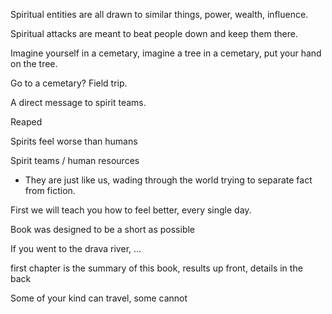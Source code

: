 Spiritual entities are all drawn to similar things, power, wealth, influence.  

Spiritual attacks are meant to beat people down and keep them there. 

Imagine yourself in a cemetary, imagine a tree in a cemetary, put your hand on the tree. 

Go to a cemetary? Field trip. 


A direct message to spirit teams. 

Reaped 

Spirits feel worse than humans

Spirit teams / human resources 
- They are just like us, wading through the world trying to separate fact from fiction.

First we will teach you how to feel better, every single day.  

Book was designed to be a short as possible 

If you went to the drava river, ... 

first chapter is the summary of this book, results up front, details in the back 


Some of your kind can travel, some cannot